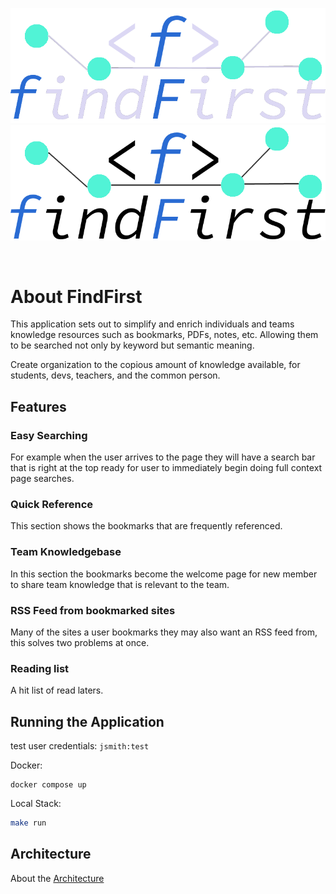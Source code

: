 ![FindFirst Logo](./docs/assets/images/findFirstlogo-dark.png#gh-dark-mode-only)
![FindFirst Logo](./docs/assets/images/findFirstlogo-light.png#gh-light-mode-only)

<br>

# About FindFirst
This application sets out to simplify and enrich individuals and teams
knowledge resources such as bookmarks, PDFs, notes, etc. Allowing them to be 
searched not only by keyword but semantic meaning. 

Create organization to the copious amount of knowledge available, for students,
devs, teachers, and the common person.

## Features 

### Easy Searching
For example when the user arrives to the page they will have a search bar that is right at the top ready for user to immediately begin doing
full context page searches. 

### Quick Reference
This section shows the bookmarks that are frequently referenced. 

### Team Knowledgebase
In this section the bookmarks become the welcome page for new member to share team knowledge that is relevant to the team.

### RSS Feed from bookmarked sites
Many of the sites a user bookmarks they may also want an RSS feed from, this solves two problems at once.

### Reading list
A hit list of read laters. 


## Running the Application 

test user credentials: 
`jsmith:test`

Docker: 
```
docker compose up
```

Local Stack: 
```sh 
make run
```

## Architecture 
About the [Architecture](./docs/Architecture.md)